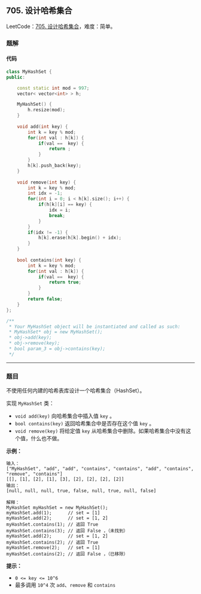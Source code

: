 ## 705. 设计哈希集合

LeetCode：[705. 设计哈希集合](https://leetcode.cn/problems/design-hashset/)，难度：简单。

### 题解

#### 代码

```c++
class MyHashSet {
public:

    const static int mod = 997;
    vector< vector<int> > h;

    MyHashSet() {
        h.resize(mod);
    }
    
    void add(int key) {
        int k = key % mod;
        for(int val : h[k]) {
            if(val ==  key) {
                return ;
            }
        }
        h[k].push_back(key);
    }
    
    void remove(int key) {
        int k = key % mod;
        int idx = -1;
        for(int i = 0; i < h[k].size(); i++) {
            if(h[k][i] == key) {
                idx = i;
                break;
            }
        }
        if(idx != -1) {
            h[k].erase(h[k].begin() + idx);
        }
    }
    
    bool contains(int key) {
        int k = key % mod;
        for(int val : h[k]) {
            if(val ==  key) {
                return true;
            }
        }
        return false;
    }
};

/**
 * Your MyHashSet object will be instantiated and called as such:
 * MyHashSet* obj = new MyHashSet();
 * obj->add(key);
 * obj->remove(key);
 * bool param_3 = obj->contains(key);
 */
```



---



### 题目

不使用任何内建的哈希表库设计一个哈希集合（HashSet）。

实现 `MyHashSet` 类：

- `void add(key)` 向哈希集合中插入值 `key` 。
- `bool contains(key)` 返回哈希集合中是否存在这个值 `key` 。
- `void remove(key)` 将给定值 `key` 从哈希集合中删除。如果哈希集合中没有这个值，什么也不做。

 

**示例：**

```
输入：
["MyHashSet", "add", "add", "contains", "contains", "add", "contains", "remove", "contains"]
[[], [1], [2], [1], [3], [2], [2], [2], [2]]
输出：
[null, null, null, true, false, null, true, null, false]

解释：
MyHashSet myHashSet = new MyHashSet();
myHashSet.add(1);      // set = [1]
myHashSet.add(2);      // set = [1, 2]
myHashSet.contains(1); // 返回 True
myHashSet.contains(3); // 返回 False ，（未找到）
myHashSet.add(2);      // set = [1, 2]
myHashSet.contains(2); // 返回 True
myHashSet.remove(2);   // set = [1]
myHashSet.contains(2); // 返回 False ，（已移除）
```

 

**提示：**

- `0 <= key <= 10^6`
- 最多调用 `10^4` 次 `add`、`remove` 和 `contains`


